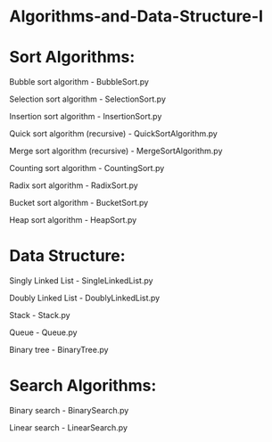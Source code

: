# Algorithms-and-Data-Structure-I


# Sort Algorithms:

Bubble sort algorithm - BubbleSort.py

Selection sort algorithm - SelectionSort.py

Insertion sort algorithm - InsertionSort.py

Quick sort algorithm (recursive) - QuickSortAlgorithm.py

Merge sort algorithm (recursive) - MergeSortAlgorithm.py

Counting sort algorithm - CountingSort.py

Radix sort algorithm - RadixSort.py

Bucket sort algorithm - BucketSort.py

Heap sort algorithm - HeapSort.py



# Data Structure:

Singly Linked List - SingleLinkedList.py

Doubly Linked List - DoublyLinkedList.py

Stack - Stack.py

Queue - Queue.py

Binary tree - BinaryTree.py



# Search Algorithms:

Binary search - BinarySearch.py

Linear search - LinearSearch.py



